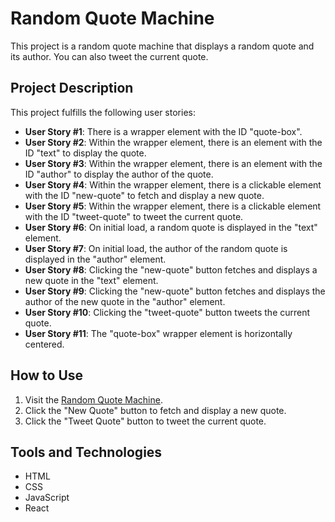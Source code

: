 # Random Quote Machine

This project is a random quote machine that displays a random quote and its author. You can also tweet the current quote.

## Project Description

This project fulfills the following user stories:

- **User Story #1**: There is a wrapper element with the ID "quote-box".
- **User Story #2**: Within the wrapper element, there is an element with the ID "text" to display the quote.
- **User Story #3**: Within the wrapper element, there is an element with the ID "author" to display the author of the quote.
- **User Story #4**: Within the wrapper element, there is a clickable element with the ID "new-quote" to fetch and display a new quote.
- **User Story #5**: Within the wrapper element, there is a clickable element with the ID "tweet-quote" to tweet the current quote.
- **User Story #6**: On initial load, a random quote is displayed in the "text" element.
- **User Story #7**: On initial load, the author of the random quote is displayed in the "author" element.
- **User Story #8**: Clicking the "new-quote" button fetches and displays a new quote in the "text" element.
- **User Story #9**: Clicking the "new-quote" button fetches and displays the author of the new quote in the "author" element.
- **User Story #10**: Clicking the "tweet-quote" button tweets the current quote.
- **User Story #11**: The "quote-box" wrapper element is horizontally centered.

## How to Use

1. Visit the [Random Quote Machine](https://chris6six6.github.io/Random-Quote-Machine/).
2. Click the "New Quote" button to fetch and display a new quote.
3. Click the "Tweet Quote" button to tweet the current quote.

## Tools and Technologies

- HTML
- CSS
- JavaScript
- React
